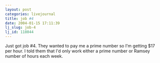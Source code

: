 ```yaml
---
layout: post
categories: livejournal
title: job #4
date: 2004-01-15 17:11:39
lj_slug: job-4
lj_id: 118044
---
```

Just got job #4. They wanted to pay me a prime number so I'm getting $17 per hour. I told them that I'd only work either a prime number or Ramsey number of hours each week.
